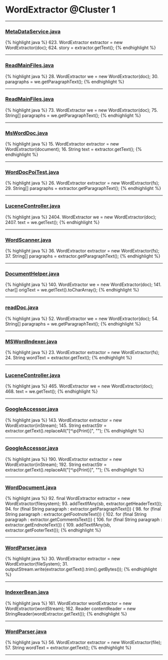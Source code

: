 # WordExtractor @Cluster 1

***

### [MetaDataService.java](https://searchcode.com/codesearch/view/39694366/)
{% highlight java %}
623. WordExtractor extractor = new WordExtractor(doc);
624. story = extractor.getText();
{% endhighlight %}

***

### [ReadMainFiles.java](https://searchcode.com/codesearch/view/73344562/)
{% highlight java %}
28. WordExtractor we = new WordExtractor(doc);
30. paragraphs = we.getParagraphText();
{% endhighlight %}

***

### [ReadMainFiles.java](https://searchcode.com/codesearch/view/73344562/)
{% highlight java %}
73. WordExtractor we = new WordExtractor(doc);
75. String[] paragraphs = we.getParagraphText();
{% endhighlight %}

***

### [MsWordDoc.java](https://searchcode.com/codesearch/view/51905615/)
{% highlight java %}
15. WordExtractor extractor = new WordExtractor(document);
16. String text = extractor.getText();
{% endhighlight %}

***

### [WordDocPoiTest.java](https://searchcode.com/codesearch/view/112538974/)
{% highlight java %}
26. WordExtractor extractor = new WordExtractor(fs);
29. String[] paragraphs = extractor.getParagraphText();
{% endhighlight %}

***

### [LuceneController.java](https://searchcode.com/codesearch/view/99552391/)
{% highlight java %}
2404. WordExtractor we = new WordExtractor(doc);
2407. text = we.getText();
{% endhighlight %}

***

### [WordScanner.java](https://searchcode.com/codesearch/view/112538995/)
{% highlight java %}
36. WordExtractor extractor = new WordExtractor(fs);
37. String[] paragraphs = extractor.getParagraphText();
{% endhighlight %}

***

### [DocumentHelper.java](https://searchcode.com/codesearch/view/16973147/)
{% highlight java %}
140. WordExtractor we = new WordExtractor(doc);
141. char[] origText = we.getText().toCharArray();
{% endhighlight %}

***

### [readDoc.java](https://searchcode.com/codesearch/view/54270182/)
{% highlight java %}
52. WordExtractor we = new WordExtractor(doc);
54. String[] paragraphs = we.getParagraphText();
{% endhighlight %}

***

### [MSWordIndexer.java](https://searchcode.com/codesearch/view/95551277/)
{% highlight java %}
23. WordExtractor extractor = new WordExtractor(fs);
24. String wordText = extractor.getText();
{% endhighlight %}

***

### [LuceneController.java](https://searchcode.com/codesearch/view/16908984/)
{% highlight java %}
465. WordExtractor we = new WordExtractor(doc);
468. text = we.getText();
{% endhighlight %}

***

### [GoogleAccessor.java](https://searchcode.com/codesearch/view/56511170/)
{% highlight java %}
143. WordExtractor extractor = new WordExtractor(inStream);
145. String extractStr = extractor.getText().replaceAll("[^\\p{Print}]", "");
{% endhighlight %}

***

### [GoogleAccessor.java](https://searchcode.com/codesearch/view/56511170/)
{% highlight java %}
190. WordExtractor extractor = new WordExtractor(inStream);
192. String extractStr = extractor.getText().replaceAll("[^\\p{Print}]", "");
{% endhighlight %}

***

### [WordDocument.java](https://searchcode.com/codesearch/view/126168433/)
{% highlight java %}
92. final WordExtractor extractor = new WordExtractor(filesystem);
93. addTextIfAny(sb, extractor.getHeaderText());
94. for (final String paragraph : extractor.getParagraphText()) {
98. for (final String paragraph : extractor.getFootnoteText()) {
102. for (final String paragraph : extractor.getCommentsText()) {
106. for (final String paragraph : extractor.getEndnoteText()) {
109. addTextIfAny(sb, extractor.getFooterText());
{% endhighlight %}

***

### [WordParser.java](https://searchcode.com/codesearch/view/7760074/)
{% highlight java %}
30. WordExtractor extractor = new WordExtractor(fileSystem);
31. outputStream.write(extractor.getText().trim().getBytes());
{% endhighlight %}

***

### [IndexerBean.java](https://searchcode.com/codesearch/view/8591933/)
{% highlight java %}
161. WordExtractor wordExtractor = new WordExtractor(wordStream);
162. Reader contentReader = new StringReader(wordExtractor.getText());
{% endhighlight %}

***

### [WordParser.java](https://searchcode.com/codesearch/view/93256528/)
{% highlight java %}
56. WordExtractor extractor = new WordExtractor(file);
57. String wordText = extractor.getText();
{% endhighlight %}

***

